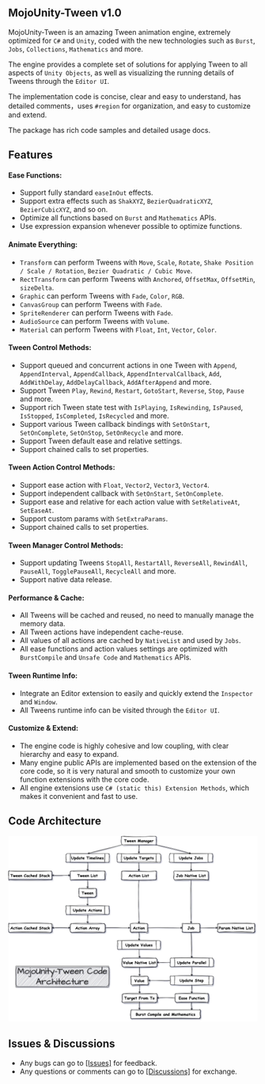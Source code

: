 ## MojoUnity-Tween v1.0

MojoUnity-Tween is an amazing Tween animation engine, extremely optimized for `C#` and `Unity`, coded with the new technologies such as `Burst`, `Jobs`, `Collections`, `Mathematics` and more.

The engine provides a complete set of solutions for applying Tween to all aspects of `Unity Objects`, as well as visualizing the running details of Tweens through the `Editor UI`.

The implementation code is concise, clear and easy to understand, has detailed comments，uses `#region` for organization, and easy to customize and extend.

The package has rich code samples and detailed usage docs.

## Features

#### Ease Functions:

* Support fully standard `easeInOut` effects.
* Support extra effects such as `ShakXYZ`, `BezierQuadraticXYZ`, `BezierCubicXYZ`, and so on.
* Optimize all functions based on `Burst` and `Mathematics` APIs.
* Use expression expansion whenever possible to optimize functions.

#### Animate Everything:

* `Transform` can perform Tweens with `Move`, `Scale`, `Rotate`, `Shake Position / Scale / Rotation`, `Bezier Quadratic / Cubic Move`.
* `RectTransform` can perform Tweens with `Anchored`, `OffsetMax`, `OffsetMin`, `sizeDelta`.
* `Graphic` can perform Tweens with `Fade`, `Color`, `RGB`.
* `CanvasGroup` can perform Tweens with `Fade`.
* `SpriteRenderer` can perform Tweens with `Fade`.
* `AudioSource` can perform Tweens with `Volume`.
* `Material` can perform Tweens with `Float`, `Int`, `Vector`, `Color`.

#### Tween Control Methods:

* Support queued and concurrent actions in one Tween with `Append`, `AppendInterval`, `AppendCallback`, `AppendIntervalCallback`, `Add`, `AddWithDelay`, `AddDelayCallback`, `AddAfterAppend` and more.
* Support Tween `Play`, `Rewind`, `Restart`, `GotoStart`, `Reverse`, `Stop`, `Pause` and more.
* Support rich Tween state test with `IsPlaying`, `IsRewinding`, `IsPaused`, `IsStopped`, `IsCompleted`, `IsRecycled` and more.
* Support various Tween callback bindings with `SetOnStart`, `SetOnComplete`, `SetOnStop`, `SetOnRecycle` and more.
* Support Tween default ease and relative settings.
* Support chained calls to set properties.

#### Tween Action Control Methods:

* Support ease action with `Float`, `Vector2`, `Vector3`, `Vector4`.
* Support independent callback with `SetOnStart`, `SetOnComplete`.
* Support ease and relative for each action value with `SetRelativeAt`, `SetEaseAt`.
* Support custom params with `SetExtraParams`.
* Support chained calls to set properties.

#### Tween Manager Control Methods:

* Support updating Tweens `StopAll`, `RestartAll`, `ReverseAll`, `RewindAll`, `PauseAll`, `TogglePauseAll`, `RecycleAll` and more.
* Support native data release.

#### Performance & Cache:

* All Tweens will be cached and reused, no need to manually manage the memory data.
* All Tween actions have independent cache-reuse.
* All values of all actions are cached by `NativeList` and used by `Jobs`.
* All ease functions and action values settings are optimized with `BurstCompile` and `Unsafe Code` and `Mathematics` APIs.

#### Tween Runtime Info:

* Integrate an Editor extension to easily and quickly extend the `Inspector` and `Window`.
* All Tweens runtime info can be visited through the `Editor UI`.

#### Customize & Extend:

* The engine code is highly cohesive and low coupling, with clear hierarchy and easy to expand.
* Many engine public APIs are implemented based on the extension of the core code, so it is very natural and smooth to customize your own function extensions with the core code.
* All engine extensions use `C# (static this) Extension Methods`, which makes it convenient and fast to use.


## Code Architecture

![MojoUnity-Tween Code Architecture](./Documentation/CodeArchitecture.png "MojoUnity-Tween Code Architecture")


## Issues & Discussions

* Any bugs can go to [[Issues]](https://github.com/scottcgi/MojoUnity-Tween/issues) for feedback.
* Any questions or comments can go to [[Discussions]](https://github.com/scottcgi/MojoUnity-Tween/discussions) for exchange.

